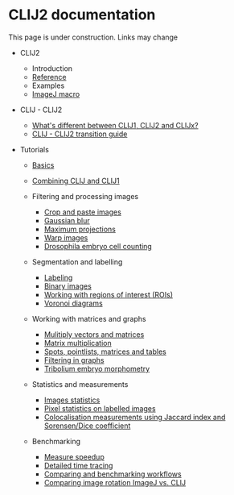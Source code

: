 # CLIJ2 documentation

This page is under construction. Links may change

* CLIJ2
  * Introduction
  * [Reference](https://clij.github.io/clij2-docs/reference)
  * Examples
   * [ImageJ macro](https://github.com/clij/clij2-docs/tree/master/src/main/macro)
 
* CLIJ - CLIJ2 
  * [What's different between CLIJ1, CLIJ2 and CLIJx?](https://clij.github.io/clij2-docs/clij12xAPIcomparison)
  * [CLIJ - CLIJ2 transition guide](clij2_transition_notes)

* Tutorials
  * [Basics](https://clij.github.io/clij2-docs/md/basics/)
  * [Combining CLIJ and CLIJ1](https://clij.github.io/clij2-docs/md/clij1_clij2_combination/)
  * Filtering and processing images
    * [Crop and paste images](https://clij.github.io/clij2-docs/md/crop_and_paste/)
    * [Gaussian blur](https://clij.github.io/clij2-docs/md/blur/)
    * [Maximum projections](https://clij.github.io/clij2-docs/md/maxiumProjection/)
    * [Warp images](https://clij.github.io/clij2-docs/md/applyVectorFieldMD/)
    * [Drosophila embryo cell counting](https://clij.github.io/clij2-docs/md/drosophila_max_cylinder_projection/)

  * Segmentation and labelling
    * [Labeling](https://clij.github.io/clij2-docs/md/labeling/)
    * [Binary images](https://clij.github.io/clij2-docs/md/binary_processing/)
    * [Working with regions of interest (ROIs)](https://clij.github.io/clij2-docs/md/working_with_rois/)
    * [Voronoi diagrams](https://clij.github.io/clij2-docs/md/voronoi/)

  * Working with matrices and graphs
    * [Mulitiply vectors and matrices](https://clij.github.io/clij2-docs/md/multiply_vectors_matrices)
    * [Matrix multiplication](https://clij.github.io/clij2-docs/md/matrix_multiply/)
    * [Spots, pointlists, matrices and tables](https://clij.github.io/clij2-docs/md/spots_pointlists_matrices_tables/)
    * [Filtering in graphs](https://clij.github.io/clij2-docs/md/filtering_in_graphs/)
    * [Tribolium embryo morphometry](https://clij.github.io/clij2-docs/md/tribolium_morphometry/)
    
  * Statistics and measurements
    * [Images statistics](https://clij.github.io/clij2-docs/md/image_statistics/)
    * [Pixel statistics on labelled images](https://clij.github.io/clij2-docs/md/measure_statistics/)
    * [Colocalisation measurements using Jaccard index and Sorensen/Dice coefficient](https://clij.github.io/clij2-docs/md/measure_overlap/)

  * Benchmarking
    * [Measure speedup](https://clij.github.io/clij2-docs/md/benchmarking/)
    * [Detailed time tracing](https://clij.github.io/clij2-docs/md/time_tracing/)
    * [Comparing and benchmarking workflows](https://clij.github.io/clij2-docs/md/compare_workflows/)
    * [Comparing image rotation ImageJ vs. CLIJ](https://clij.github.io/clij2-docs/md/rotate_comparison/)
    


